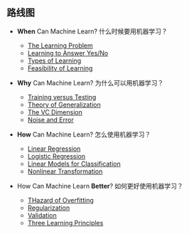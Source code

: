 ## 路线图

- **When** Can Machine Learn? 什么时候要用机器学习？
  - [The Learning Problem](mlf01.md)
  - [Learning to Answer Yes/No](mlf02.md)
  - [Types of Learning](mlf03.md)
  - [Feasibility of Learning](mlf04.md)

- **Why** Can Machine Learn? 为什么可以用机器学习？
  - [Training versus Testing](mlf05.md)
  - [Theory of Generalization](mlf06.md)
  - [The VC Dimension](mlf07.md)
  - [Noise and Error](mlf08.md)
  
- **How** Can Machine Learn? 怎么使用机器学习？
  - [Linear Regression](mlf09.md)
  - [Logistic Regression](mlf10.md)
  - [Linear Models for Classification](mlf11.md)
  - [Nonlinear Transformation](mlf12.md)
  
- How Can Machine Learn **Better**? 如何更好使用机器学习？
  - [THazard of Overfitting](mlf13.md)
  - [Regularization](mlf14.md)
  - [Validation](mlf15.md)
  - [Three Learning Principles](mlf16.md)
